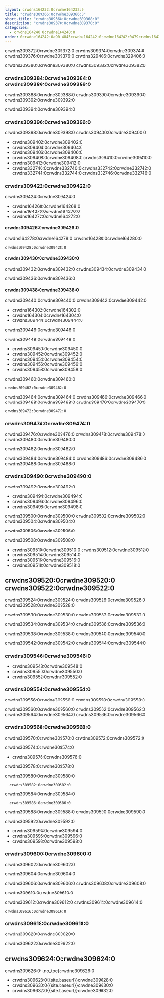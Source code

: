 ```yaml
---
layout: crwdns164232:0crwdne164232:0
title: "crwdns309366:0crwdne309366:0"
short-title: "crwdns309368:0crwdne309368:0"
description: "crwdns309370:0crwdne309370:0"
categories:
  - crwdns164240:0crwdne164240:0
order: 0crwdne164242:0a90.4845crwdns164242:0crwdne164242:0479crwdns164242:0crwdne164242:0
---
```


crwdns309372:0crwdne309372:0 crwdns309374:0crwdne309374:0 crwdns309376:0crwdne309376:0 crwdns329406:0crwdne329406:0

crwdns309380:0crwdne309380:0 crwdns309382:0crwdne309382:0

### crwdns309384:0crwdne309384:0 crwdns309386:0crwdne309386:0

crwdns309388:0crwdne309388:0 crwdns309390:0crwdne309390:0 crwdns309392:0crwdne309392:0

crwdns309394:0crwdne309394:0

### crwdns309396:0crwdne309396:0

crwdns309398:0crwdne309398:0 crwdns309400:0crwdne309400:0

- crwdns309402:0crwdne309402:0
- crwdns309404:0crwdne309404:0
- crwdns309406:0crwdne309406:0
- crwdns309408:0crwdne309408:0 crwdns309410:0crwdne309410:0
- crwdns309412:0crwdne309412:0
- crwdns332740:0crwdne332740:0 crwdns332742:0crwdne332742:0 crwdns332744:0crwdne332744:0 crwdns332746:0crwdne332746:0

### crwdns309422:0crwdne309422:0

crwdns309424:0crwdne309424:0

- crwdns164268:0crwdne164268:0
- crwdns164270:0crwdne164270:0
- crwdns164272:0crwdne164272:0

#### crwdns309426:0crwdne309426:0

crwdns164278:0crwdne164278:0 crwdns164280:0crwdne164280:0

    crwdns309428:0crwdne309428:0
    

#### crwdns309430:0crwdne309430:0

crwdns309432:0crwdne309432:0 crwdns309434:0crwdne309434:0

crwdns309436:0crwdne309436:0

#### crwdns309438:0crwdne309438:0

crwdns309440:0crwdne309440:0 crwdns309442:0crwdne309442:0

- crwdns164302:0crwdne164302:0
- crwdns164304:0crwdne164304:0
- crwdns309444:0crwdne309444:0

crwdns309446:0crwdne309446:0

crwdns309448:0crwdne309448:0

- crwdns309450:0crwdne309450:0
- crwdns309452:0crwdne309452:0
- crwdns309454:0crwdne309454:0
- crwdns309456:0crwdne309456:0
- crwdns309458:0crwdne309458:0

crwdns309460:0crwdne309460:0

    crwdns309462:0crwdne309462:0
    

crwdns309464:0crwdne309464:0 crwdns309466:0crwdne309466:0 crwdns309468:0crwdne309468:0 crwdns309470:0crwdne309470:0

    crwdns309472:0crwdne309472:0
    

### crwdns309474:0crwdne309474:0

crwdns309476:0crwdne309476:0 crwdns309478:0crwdne309478:0 crwdns309480:0crwdne309480:0

crwdns309482:0crwdne309482:0

crwdns309484:0crwdne309484:0 crwdns309486:0crwdne309486:0 crwdns309488:0crwdne309488:0

### crwdns309490:0crwdne309490:0

crwdns309492:0crwdne309492:0

- crwdns309494:0crwdne309494:0
- crwdns309496:0crwdne309496:0
- crwdns309498:0crwdne309498:0

crwdns309500:0crwdne309500:0 crwdns309502:0crwdne309502:0 crwdns309504:0crwdne309504:0

crwdns309506:0crwdne309506:0

crwdns309508:0crwdne309508:0

- crwdns309510:0crwdne309510:0 crwdns309512:0crwdne309512:0
- crwdns309514:0crwdne309514:0
- crwdns309516:0crwdne309516:0
- crwdns309518:0crwdne309518:0

## crwdns309520:0crwdne309520:0 crwdns309522:0crwdne309522:0

crwdns309524:0crwdne309524:0 crwdns309526:0crwdne309526:0 crwdns309528:0crwdne309528:0

crwdns309530:0crwdne309530:0 crwdns309532:0crwdne309532:0

crwdns309534:0crwdne309534:0 crwdns309536:0crwdne309536:0

crwdns309538:0crwdne309538:0 crwdns309540:0crwdne309540:0

crwdns309542:0crwdne309542:0 crwdns309544:0crwdne309544:0

### crwdns309546:0crwdne309546:0

- crwdns309548:0crwdne309548:0
- crwdns309550:0crwdne309550:0
- crwdns309552:0crwdne309552:0

### crwdns309554:0crwdne309554:0

crwdns309556:0crwdne309556:0 crwdns309558:0crwdne309558:0

crwdns309560:0crwdne309560:0 crwdns309562:0crwdne309562:0 crwdns309564:0crwdne309564:0 crwdns309566:0crwdne309566:0

### crwdns309568:0crwdne309568:0

crwdns309570:0crwdne309570:0 crwdns309572:0crwdne309572:0

crwdns309574:0crwdne309574:0

- crwdns309576:0crwdne309576:0

crwdns309578:0crwdne309578:0

crwdns309580:0crwdne309580:0

      crwdns309582:0crwdne309582:0
    

crwdns309584:0crwdne309584:0

      crwdns309586:0crwdne309586:0
    

crwdns309588:0crwdne309588:0 crwdns309590:0crwdne309590:0

crwdns309592:0crwdne309592:0

- crwdns309594:0crwdne309594:0
- crwdns309596:0crwdne309596:0
- crwdns309598:0crwdne309598:0

### crwdns309600:0crwdne309600:0

crwdns309602:0crwdne309602:0

crwdns309604:0crwdne309604:0

crwdns309606:0crwdne309606:0 crwdns309608:0crwdne309608:0

crwdns309610:0crwdne309610:0

crwdns309612:0crwdne309612:0 crwdns309614:0crwdne309614:0

    crwdns309616:0crwdne309616:0
    

### crwdns309618:0crwdne309618:0

crwdns309620:0crwdne309620:0

crwdns309622:0crwdne309622:0

## crwdns309624:0crwdne309624:0

crwdns309626:0{:.no_toc}crwdne309626:0

- crwdns309628:0{{site.baseurl}}crwdne309628:0
- crwdns309630:0{{site.baseurl}}crwdne309630:0
- crwdns309632:0{{site.baseurl}}crwdne309632:0